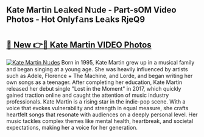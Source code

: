 ## Kate Martin Le𝚊ked N𝚞de - Part-sOM Video Photos - Hot Onlyf𝚊ns Le𝚊ks RjeQ9

# <h2><a href="http://ac32813.deff.icu/?id=Kate+Martin">🔗 New 👉🔴 Kate Martin VIDEO Photos</a></h2>

[![Kate Martin N𝚞des](https://i.imgur.com/rIISA9y.gif)](http://ac32813.deff.icu/?id=Kate+Martin)
Born in 1995, Kate Martin grew up in a musical family and began singing at a young age. She was heavily influenced by artists such as Adele, Florence + The Machine, and Lorde, and began writing her own songs as a teenager. After completing her education, Kate Martin released her debut single "Lost in the Moment" in 2017, which quickly gained traction online and caught the attention of music industry professionals. Kate Martin is a rising star in the indie-pop scene. With a voice that evokes vulnerability and strength in equal measure, she crafts heartfelt songs that resonate with audiences on a deeply personal level. Her music tackles complex themes like mental health, heartbreak, and societal expectations, making her a voice for her generation.
